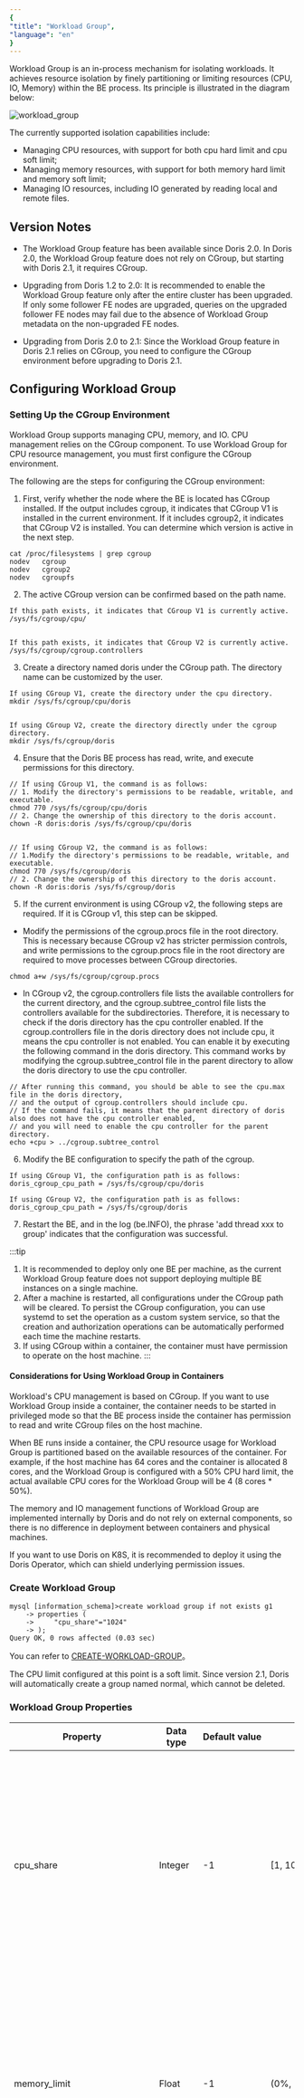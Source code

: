 ```yaml
---
{
"title": "Workload Group",
"language": "en"
}
---
```


<!-- 
Licensed to the Apache Software Foundation (ASF) under one
or more contributor license agreements.  See the NOTICE file
distributed with this work for additional information
regarding copyright ownership.  The ASF licenses this file
to you under the Apache License, Version 2.0 (the
"License"); you may not use this file except in compliance
with the License.  You may obtain a copy of the License at

  http://www.apache.org/licenses/LICENSE-2.0

Unless required by applicable law or agreed to in writing,
software distributed under the License is distributed on an
"AS IS" BASIS, WITHOUT WARRANTIES OR CONDITIONS OF ANY
KIND, either express or implied.  See the License for the
specific language governing permissions and limitations
under the License.
-->


Workload Group is an in-process mechanism for isolating workloads.
It achieves resource isolation by finely partitioning or limiting resources (CPU, IO, Memory) within the BE process.
Its principle is illustrated in the diagram below:

![workload_group](/images/workload_group_arch.png)

The currently supported isolation capabilities include:

* Managing CPU resources, with support for both cpu hard limit and cpu soft limit;
* Managing memory resources, with support for both memory hard limit and memory soft limit;
* Managing IO resources, including IO generated by reading local and remote files.


## Version Notes

- The Workload Group feature has been available since Doris 2.0. In Doris 2.0, the Workload Group feature does not rely on CGroup, but starting with Doris 2.1, it requires CGroup.

- Upgrading from Doris 1.2 to 2.0: It is recommended to enable the Workload Group feature only after the entire cluster has been upgraded. If only some follower FE nodes are upgraded, queries on the upgraded follower FE nodes may fail due to the absence of Workload Group metadata on the non-upgraded FE nodes.

- Upgrading from Doris 2.0 to 2.1: Since the Workload Group feature in Doris 2.1 relies on CGroup, you need to configure the CGroup environment before upgrading to Doris 2.1.

## Configuring Workload Group

### Setting Up the CGroup Environment
Workload Group supports managing CPU, memory, and IO. CPU management relies on the CGroup component.
To use Workload Group for CPU resource management, you must first configure the CGroup environment.

The following are the steps for configuring the CGroup environment:

1. First, verify whether the node where the BE is located has CGroup installed.
   If the output includes cgroup, it indicates that CGroup V1 is installed in the current environment.
   If it includes cgroup2, it indicates that CGroup V2 is installed. You can determine which version is active in the next step.
```shell
cat /proc/filesystems | grep cgroup
nodev	cgroup
nodev	cgroup2
nodev	cgroupfs
```

2. The active CGroup version can be confirmed based on the path name.
```shell
If this path exists, it indicates that CGroup V1 is currently active.
/sys/fs/cgroup/cpu/


If this path exists, it indicates that CGroup V2 is currently active.
/sys/fs/cgroup/cgroup.controllers
```

3. Create a directory named doris under the CGroup path. The directory name can be customized by the user.

```shell
If using CGroup V1, create the directory under the cpu directory.
mkdir /sys/fs/cgroup/cpu/doris


If using CGroup V2, create the directory directly under the cgroup directory.
mkdir /sys/fs/cgroup/doris
```

4. Ensure that the Doris BE process has read, write, and execute permissions for this directory.
```shell
// If using CGroup V1, the command is as follows:
// 1. Modify the directory's permissions to be readable, writable, and executable.
chmod 770 /sys/fs/cgroup/cpu/doris
// 2. Change the ownership of this directory to the doris account.
chown -R doris:doris /sys/fs/cgroup/cpu/doris


// If using CGroup V2, the command is as follows:
// 1.Modify the directory's permissions to be readable, writable, and executable.
chmod 770 /sys/fs/cgroup/doris
// 2. Change the ownership of this directory to the doris account.
chown -R doris:doris /sys/fs/cgroup/doris
```

5. If the current environment is using CGroup v2, the following steps are required. If it is CGroup v1, this step can be skipped.
* Modify the permissions of the cgroup.procs file in the root directory. This is necessary because CGroup v2 has stricter permission controls,
  and write permissions to the cgroup.procs file in the root directory are required to move processes between CGroup directories.
```shell
chmod a+w /sys/fs/cgroup/cgroup.procs
```
* In CGroup v2, the cgroup.controllers file lists the available controllers for the current directory, and the cgroup.subtree_control file lists the controllers available for the subdirectories.
  Therefore, it is necessary to check if the doris directory has the cpu controller enabled. If the cgroup.controllers file in the doris directory does not include cpu, it means the cpu controller is not enabled. You can enable it by executing the following command in the doris directory.
  This command works by modifying the cgroup.subtree_control file in the parent directory to allow the doris directory to use the cpu controller.
```
// After running this command, you should be able to see the cpu.max file in the doris directory, 
// and the output of cgroup.controllers should include cpu.
// If the command fails, it means that the parent directory of doris also does not have the cpu controller enabled, 
// and you will need to enable the cpu controller for the parent directory.
echo +cpu > ../cgroup.subtree_control
```

6. Modify the BE configuration to specify the path of the cgroup.
```shell
If using CGroup V1, the configuration path is as follows:
doris_cgroup_cpu_path = /sys/fs/cgroup/cpu/doris

If using CGroup V2, the configuration path is as follows:
doris_cgroup_cpu_path = /sys/fs/cgroup/doris
```

7. Restart the BE, and in the log (be.INFO), the phrase 'add thread xxx to group' indicates that the configuration was successful.

:::tip
1. It is recommended to deploy only one BE per machine, as the current Workload Group feature does not support deploying multiple BE instances on a single machine.
2. After a machine is restarted, all configurations under the CGroup path will be cleared.
   To persist the CGroup configuration, you can use systemd to set the operation as a custom system service,
   so that the creation and authorization operations can be automatically performed each time the machine restarts.
3. If using CGroup within a container, the container must have permission to operate on the host machine.
   :::

#### Considerations for Using Workload Group in Containers
Workload's CPU management is based on CGroup. If you want to use Workload Group inside a container,
the container needs to be started in privileged mode so that the BE process inside the container has permission to read and write CGroup files on the host machine.

When BE runs inside a container, the CPU resource usage for Workload Group is partitioned based on the available resources of the container.
For example, if the host machine has 64 cores and the container is allocated 8 cores,
and the Workload Group is configured with a 50% CPU hard limit, the actual available CPU cores for the Workload Group will be 4 (8 cores * 50%).

The memory and IO management functions of Workload Group are implemented internally by Doris and do not rely on external components,
so there is no difference in deployment between containers and physical machines.

If you want to use Doris on K8S, it is recommended to deploy it using the Doris Operator, which can shield underlying permission issues.

### Create Workload Group
```
mysql [information_schema]>create workload group if not exists g1
    -> properties (
    ->     "cpu_share"="1024"
    -> );
Query OK, 0 rows affected (0.03 sec)

```
You can refer to [CREATE-WORKLOAD-GROUP](../../sql-manual/sql-statements/Data-Definition-Statements/Create/CREATE-WORKLOAD-GROUP)。

The CPU limit configured at this point is a soft limit. Since version 2.1, Doris will automatically create a group named normal, which cannot be deleted.

### Workload Group Properties


| Property                     | Data type | Default value | Value range              | Description                                                                                                                                                                                                                                                                                                                                                                                                                                                                                                                                                                                                                                                                                                                                                                                                                                                                                                                                                           |
|------------------------------|-----------|---------------|--------------------------|-----------------------------------------------------------------------------------------------------------------------------------------------------------------------------------------------------------------------------------------------------------------------------------------------------------------------------------------------------------------------------------------------------------------------------------------------------------------------------------------------------------------------------------------------------------------------------------------------------------------------------------------------------------------------------------------------------------------------------------------------------------------------------------------------------------------------------------------------------------------------------------------------------------------------------------------------------------------------|
| cpu_share                    | Integer   | -1            | [1, 10000]               | Optional, effective under CPU soft limit mode. The valid range of values depends on the version of CGroup being used, which is described in detail later. cpu_share represents the weight of CPU time that the Workload Group can acquire; the larger the value, the more CPU time it can obtain. For example, if the user creates three Workload Groups, g-a, g-b, and g-c, with cpu_share values of 10, 30, and 40 respectively, and at a certain point g-a and g-b are running tasks while g-c has no tasks, g-a will receive 25% (10 / (10 + 30)) of the CPU resources, and g-b will receive 75% of the CPU resources. If only one Workload Group is running in the system, regardless of the cpu_share value, it will be able to acquire all the CPU resources.                                                                                                                                                                                                  |
| memory_limit                 | Float     | -1            | (0%, 100%]               | Optional. Enabling memory hard limit represents the maximum available memory percentage for the current Workload Group. The default value means no memory limit is applied. The cumulative value of memory_limit for all Workload Groups cannot exceed 100%, and it is typically used in conjunction with the enable_memory_overcommit attribute. For example, if a machine has 64GB of memory and the memory_limit for a Workload Group is set to 50%, the actual physical memory available for that group would be 64GB * 90% * 50% = 28.8GB, where 90% is the default value for the available memory configuration of the BE process.                                                                                                                                                                                                                                                                                                                              |
| enable_memory_overcommit     | Boolean   | true          | true, false              | Optional. Used to control whether the memory limit for the current Workload Group is a hard limit or a soft limit, with the default set to true. If set to false, the Workload Group will have hard memory limit, and when the system detects that the memory usage exceeds the limit, it will immediately cancel the tasks with the highest memory usage within the group to release the excess memory. If set to true, the Workload Group will have soft memory limit. If there is free memory available, the Workload Group can continue using system memory even after exceeding the memory_limit. When the system's total memory is under pressure, the system will cancel the tasks with the highest memory usage within the group and release some of the excess memory to alleviate system memory pressure. It is recommended that the total memory_limit of all Workload Groups be kept below 100% to reserve memory for other components of the BE process. |
| cpu_hard_limit               | Integer   | -1            | [1%, 100%]               | Optional. Effective under CPU hard limit mode, it represents the maximum CPU percentage a Workload Group can use. Regardless of whether the machine's CPU resources are fully utilized, the Workload Group's CPU usage cannot exceed the cpu_hard_limit. The cumulative value of cpu_hard_limit for all Workload Groups cannot exceed 100%. This attribute was introduced in version 2.1 and is not supported in version 2.0.                                                                                                                                                                                                                                                                                                                                                                                                                                                                                                                                         |
| max_concurrency              | Integer   | 2147483647    | [0, 2147483647]          | Optional. Specifies the maximum query concurrency. The default value is the maximum value of an integer, meaning no concurrency limit. When the number of running queries reaches the maximum concurrency, new queries will enter a queue.                                                                                                                                                                                                                                                                                                                                                                                                                                                                                                                                                                                                                                                                                                                            |
| max_queue_size               | Integer   | 0             | [0, 2147483647]          | Optional. Specifies the length of the query waiting queue. When the queue is full, new queries will be rejected. The default value is 0, which means no queuing. If the queue is full, new queries will fail directly.                                                                                                                                                                                                                                                                                                                                                                                                                                                                                                                                                                                                                                                                                                                                                |
| queue_timeout                | Integer   | 0             | [0, 2147483647]          | Optional. Specifies the maximum waiting time for a query in the waiting queue, in milliseconds. If the query's waiting time in the queue exceeds this value, an exception will be thrown directly to the client. The default value is 0, meaning no queuing; queries will immediately fail upon entering the queue.                                                                                                                                                                                                                                                                                                                                                                                                                                                                                                                                                                                                                                                   |
| scan_thread_num              | Integer   | -1            | [1, 2147483647]          | Optional. Specifies the number of threads used for scanning in the current Workload Group. When this property is set to -1, it means it is not active, and the actual scan thread num on the BE will default to the doris_scanner_thread_pool_thread_num configuration in the BE.                                                                                                                                                                                                                                                                                                                                                                                                                                                                                                                                                                                                                                                                                     |
| max_remote_scan_thread_num   | Integer   | -1            | [1, 2147483647]          | Optional. Specifies the maximum number of threads in the scan thread pool for reading external data sources. When this property is set to -1, the actual number of threads is determined by the BE, typically based on the number of CPU cores.                                                                                                                                                                                                                                                                                                                                                                                                                                                                                                                                                                                                                                                                                                                       |
| min_remote_scan_thread_num   | Integer   | -1            | [1, 2147483647]          | Optional. Specifies the minimum number of threads in the scan thread pool for reading external data sources. When this property is set to -1, the actual number of threads is determined by the BE, typically based on the number of CPU cores.                                                                                                                                                                                                                                                                                                                                                                                                                                                                                                                                                                                                                                                                                                                       |
| tag                          | String    | empty         | -                        | Specifies tags for the Workload Group. The cumulative resource values of Workload Groups with the same tag cannot exceed 100%. To specify multiple values, use commas to separate them.                                                                                                                                                                                                                                                                                                                                                                                                                                                                                                                                                                                                                                                                                                                                                                               |
| read_bytes_per_second        | Integer   | -1            | [1, 9223372036854775807] | Optional. Specifies the maximum I/O throughput when reading internal tables in Doris. The default value is -1, meaning no I/O bandwidth limit is applied. It is important to note that this value is not tied to individual disks but to directories. For example, if Doris is configured with two directories to store internal table data, the maximum read I/O for each directory will not exceed this value. If both directories are placed on the same disk, the maximum throughput will be doubled (i.e., 2 times read_bytes_per_second). The file directory for spill disk is also subject to this limit.                                                                                                                                                                                                                                                                                                                                                      |
| remote_read_bytes_per_second | Integer   | -1            | [1, 9223372036854775807] | Optional. Specifies the maximum I/O throughput when reading external tables in Doris. The default value is -1, meaning no I/O bandwidth limit is applied.                                                                                                                                                                                                                                                                                                                                                                                                                                                                                                                                                                                                                                                                                                                                                                                                             |

:::tip

1. Currently, the simultaneous use of both cpu hard limit and cpu soft limit is not supported.
   At any given time, a cluster can only have either a soft limit or a hard limit. The method for switching between them will be described later.

2. All properties are optional, but at least one property must be specified when creating a Workload Group.

3. It is important to note that the default values for CPU soft limits differ between CGroup v1 and CGroup v2. The default CPU soft limit for CGroup v1 is 1024, with a valid range from 2 to 262144, while the default for CGroup v2 is 100, with a valid range from 1 to 10000.
   If a value outside the range is set for the soft limit, it may cause the CPU soft limit modification to fail in BE. If the default value of 100 from CGroup v2 is applied in a CGroup v1 environment, it could result in this Workload Group having the lowest priority on the machine.
   :::

## Set Workload Group for user
Before binding a user to a specific Workload Group, it is necessary to ensure that the user has the necessary permissions for the Workload Group.
You can use the user to query the information_schema.workload_groups system table, and the result will show the Workload Groups that the current user has permission to access.
The following query result indicates that the current user has access to the g1 and normal Workload Groups:

```sql
SELECT name FROM information_schema.workload_groups;
+--------+
| name   |
+--------+
| normal |
| g1     |
+--------+
```

If the g1 Workload Group is not visible, you can use the ADMIN account to execute the GRANT statement to authorize the user. For example:
```
GRANT USAGE_PRIV ON WORKLOAD GROUP 'g1' TO 'user_1'@'%';
```
This statement means granting the user_1 the permission to use the Workload Group named g1.
More details can be found in [grant](../../sql-manual/sql-statements/Account-Management-Statements/GRANT)。

**Two ways to bind Workload Group to user**
1. By setting the user property, you can bind the user to a default Workload Group. The default is normal. It's important to note that the value here cannot be left empty; otherwise, the statement will fail.
```
set property 'default_workload_group' = 'g1';
```
After executing this statement, the current user's queries will default to using the 'g1' Workload Group.


2. By specifying the Workload Group through a session variable, the default is empty:
```
set workload_group = 'g1';
```
When both methods are used to specify a Workload Group for the user, the session variable takes priority over the user property.

## Show Workload Group
1. You can use the SHOW statement to view the Workload Group:
```
show workload groups;
```
More details can be found in [SHOW-WORKLOAD-GROUPS](../../sql-manual/sql-statements/Show-Statements/SHOW-WORKLOAD-GROUPS)

2. You can view the Workload Group through the system table:
```
mysql [information_schema]>select * from information_schema.workload_groups where name='g1';
+-------+------+-----------+--------------+--------------------------+-----------------+----------------+---------------+----------------+-----------------+----------------------------+----------------------------+----------------------+-----------------------+------+-----------------------+------------------------------+
| ID    | NAME | CPU_SHARE | MEMORY_LIMIT | ENABLE_MEMORY_OVERCOMMIT | MAX_CONCURRENCY | MAX_QUEUE_SIZE | QUEUE_TIMEOUT | CPU_HARD_LIMIT | SCAN_THREAD_NUM | MAX_REMOTE_SCAN_THREAD_NUM | MIN_REMOTE_SCAN_THREAD_NUM | MEMORY_LOW_WATERMARK | MEMORY_HIGH_WATERMARK | TAG  | READ_BYTES_PER_SECOND | REMOTE_READ_BYTES_PER_SECOND |
+-------+------+-----------+--------------+--------------------------+-----------------+----------------+---------------+----------------+-----------------+----------------------------+----------------------------+----------------------+-----------------------+------+-----------------------+------------------------------+
| 14009 | g1   |      1024 | -1           | true                     |      2147483647 |              0 |             0 | -1             |              -1 |                         -1 |                         -1 | 50%                  | 80%                   |      |                    -1 |                           -1 |
+-------+------+-----------+--------------+--------------------------+-----------------+----------------+---------------+----------------+-----------------+----------------------------+----------------------------+----------------------+-----------------------+------+-----------------------+------------------------------+
1 row in set (0.05 sec)
```

## Alter Workload Group
```
mysql [information_schema]>alter workload group g1 properties('cpu_share'='2048');
Query OK, 0 rows affected (0.00 sec

mysql [information_schema]>select cpu_share from information_schema.workload_groups where name='g1';
+-----------+
| cpu_share |
+-----------+
|      2048 |
+-----------+
1 row in set (0.02 sec)

```

More details can be found in [ALTER-WORKLOAD-GROUP](../../sql-manual/sql-statements/Data-Definition-Statements/Alter/ALTER-WORKLOAD-GROUP)

## Drop Workload Group
```
mysql [information_schema]>drop workload group g1;
Query OK, 0 rows affected (0.01 sec)
```

More details can be found in[DROP-WORKLOAD-GROUP](../../sql-manual/sql-statements/Data-Definition-Statements/Drop/DROP-WORKLOAD-GROUP)

## Explanation of Switching Between CPU Soft and Hard Limit Modes
Currently, Doris does not support running both CPU soft and hard limits simultaneously. At any given time, a Doris cluster can only operate in either CPU soft limit or CPU hard limit mode.
Users can switch between these two modes, and the switching method is as follows:

1 If the current cluster configuration is set to the default CPU soft limit and you wish to change it to CPU hard limit, you need to modify the cpu_hard_limit parameter of the Workload Group to a valid value.
```
alter workload group test_group properties ( 'cpu_hard_limit'='20%' );
```
All Workload Groups in the cluster need to be modified, and the cumulative value of cpu_hard_limit for all Workload Groups cannot exceed 100%.

Since CPU hard limits cannot automatically have a valid value, simply enabling the switch without modifying the property will prevent the CPU hard limit from taking effect.

2 Enable the CPU hard limit on all FE nodes
```
1 Modify the configuration in the fe.conf file on the disk.
experimental_enable_cpu_hard_limit = true


2 Modify the configuration in memory.
ADMIN SET FRONTEND CONFIG ("enable_cpu_hard_limit" = "true");
```

If the user wishes to switch from CPU hard limit back to CPU soft limit, they need to set the value of enable_cpu_hard_limit to false on all FE nodes.
The CPU soft limit property cpu_share will default to a valid value of 1024 (if it was not previously specified). Users can adjust the cpu_share value based on the priority of the group.

## Testing
### Memory hard limit
Adhoc-type queries typically have unpredictable SQL inputs and uncertain memory usage, which poses the risk of a few queries consuming a large amount of memory.
These types of workloads can be allocated to a separate group, and by using the Workload Group's memory hard limit feature, it helps prevent sudden large queries from consuming all memory, which could cause other queries to run out of available memory or result in OOM (Out of Memory) errors.
When the memory usage of this Workload Group exceeds the configured hard limit, the system will kill queries to release memory, preventing the process from running out of memory.

**Testing environment**

1 FE, 1 BE, with BE configured to 96 cores and 375GB of memory.

The test dataset is clickbench, and the testing method involves using JMeter to run query Q29 with three concurrent executions.

**Test without enabling memory hard limit for Workload Group**

1. Check the memory usage of the process. The fourth column in the ps command output represents the physical memory usage of the process, in kilobytes (KB). It shows that under the current test load, the process uses approximately 7.7GB of memory.

    ```sql
    [ ~]$ ps -eo pid,comm,%mem,rss | grep 1407481
    1407481 doris_be         2.0 7896792
    [ ~]$ ps -eo pid,comm,%mem,rss | grep 1407481
    1407481 doris_be         2.0 7929692
    [ ~]$ ps -eo pid,comm,%mem,rss | grep 1407481
    1407481 doris_be         2.0 8101232
    ```

2. Use Doris system tables to check the current memory usage of the Workload Group. The memory usage of the Workload Group is approximately 5.8GB.

    ```sql
    mysql [information_schema]>select MEMORY_USAGE_BYTES / 1024/ 1024 as wg_mem_used_mb from workload_group_resource_usage where workload_group_id=11201;
    +-------------------+
    | wg_mem_used_mb    |
    +-------------------+
    | 5797.524360656738 |
    +-------------------+
    1 row in set (0.01 sec)

    mysql [information_schema]>select MEMORY_USAGE_BYTES / 1024/ 1024 as wg_mem_used_mb from workload_group_resource_usage where workload_group_id=11201;
    +-------------------+
    | wg_mem_used_mb    |
    +-------------------+
    | 5840.246627807617 |
    +-------------------+
    1 row in set (0.02 sec)

    mysql [information_schema]>select MEMORY_USAGE_BYTES / 1024/ 1024 as wg_mem_used_mb from workload_group_resource_usage where workload_group_id=11201;
    +-------------------+
    | wg_mem_used_mb    |
    +-------------------+
    | 5878.394917488098 |
    +-------------------+
    1 row in set (0.02 sec)
    ```

Here, we can see that the process memory usage is typically much larger than the memory usage of a Workload Group, even if only one Workload Group is running. This is because the Workload Group only tracks the memory used by queries and loads The memory used by other components within the process, such as metadata and various caches, is not counted as part of the Workload Group's memory usage, nor is it managed by the Workload Group.

**Test with the memory hard limit for Workload Group enabled**
1. Execute the SQL command to modify the memory configuration.

    ```sql
    alter workload group g2 properties('memory_limit'='0.5%');
    alter workload group g2 properties('enable_memory_overcommit'='false');
    ```

2. Run the same test and check the memory usage in the system table; the memory usage is around 1.5G.

    ```sql
    mysql [information_schema]>select MEMORY_USAGE_BYTES / 1024/ 1024 as wg_mem_used_mb from workload_group_resource_usage where workload_group_id=11201;
    +--------------------+
    | wg_mem_used_mb     |
    +--------------------+
    | 1575.3877239227295 |
    +--------------------+
    1 row in set (0.02 sec)

    mysql [information_schema]>select MEMORY_USAGE_BYTES / 1024/ 1024 as wg_mem_used_mb from workload_group_resource_usage where workload_group_id=11201;
    +------------------+
    | wg_mem_used_mb   |
    +------------------+
    | 1668.77405834198 |
    +------------------+
    1 row in set (0.01 sec)

    mysql [information_schema]>select MEMORY_USAGE_BYTES / 1024/ 1024 as wg_mem_used_mb from workload_group_resource_usage where workload_group_id=11201;
    +--------------------+
    | wg_mem_used_mb     |
    +--------------------+
    | 499.96760272979736 |
    +--------------------+
    1 row in set (0.01 sec)
    ```

3. Use the ps command to check the memory usage of the process; the memory usage is around 3.8G.

    ```sql
    [ ~]$ ps -eo pid,comm,%mem,rss | grep 1407481
    1407481 doris_be         1.0 4071364
    [ ~]$ ps -eo pid,comm,%mem,rss | grep 1407481
    1407481 doris_be         1.0 4059012
    [ ~]$ ps -eo pid,comm,%mem,rss | grep 1407481
    1407481 doris_be         1.0 4057068
    ```

4. At the same time, the client will observe a significant number of query failures caused by insufficient memory.

    ```sql
    1724074250162,14126,1c_sql,HY000 1105,"java.sql.SQLException: errCode = 2, detailMessage = (127.0.0.1)[MEM_LIMIT_EXCEEDED]GC wg for hard limit, wg id:11201, name:g2, used:1.71 GB, limit:1.69 GB, backend:10.16.10.8. cancel top memory used tracker <Query#Id=4a0689936c444ac8-a0d01a50b944f6e7> consumption 1.71 GB. details:process memory used 3.01 GB exceed soft limit 304.41 GB or sys available memory 101.16 GB less than warning water mark 12.80 GB., Execute again after enough memory, details see be.INFO.",并发 1-3,text,false,,444,0,3,3,null,0,0,0
    ```

From the error message, it can be observed that the Workload Group used 1.7G of memory, but the Workload Group's limit is 1.69G. The calculation is as follows:1.69G = Physical machine memory (375G) * mem_limit (value from be.conf, default is 0.9) * 0.5% (Workload Group's configuration).
This means the memory percentage configured in the Workload Group is calculated based on the memory available to the BE process.

**Recommendations**

As demonstrated in the tests above, memory hard limits can control the memory usage of a Workload Group but do so by terminating queries to release memory. This approach can lead to a poor user experience and, in extreme cases, may cause all queries to fail.

Therefore, in production environments, it is recommended to use memory hard limits in conjunction with query queuing functionality. This ensures controlled memory usage while maintaining query success rates.



### CPU hard limit
Doris workloads can generally be categorized into three types:
1. Core Report Queries: These are typically used by company executives to view reports. While the load may not be very high, the availability requirements are strict. These queries can be assigned to a group with a higher-priority soft limit, ensuring they receive more CPU resources when resources are insufficient.
2. Adhoc queries are typically exploratory and analytical in nature, with random SQL and unpredictable resource consumption. Their priority is usually low. Therefore, CPU hard limits can be used to manage these queries, configuring lower values to prevent excessive CPU resource usage that could reduce cluster availability.
3. ETL queries typically have fixed SQL and stable resource consumption, although there may occasionally be spikes in resource usage due to increased upstream data. Therefore, CPU hard limits can be configured to manage these queries.

Different workloads have varying CPU consumption, and users have different latency requirements. When the BE CPU is fully utilized, availability decreases, and response times increase. For example, an Adhoc analysis query may fully utilize the CPU of the entire cluster, causing core report queries to experience higher latency, which impacts SLA. Therefore, a CPU isolation mechanism is needed to separate different workloads and ensure cluster availability and SLA.

Workload Group supports both CPU soft limits and hard limits. It is currently recommended to configure Workload Groups with hard limits in production environments. This is because CPU soft limits typically only show priority effects when the CPU is fully utilized. However, when the CPU is fully used, internal Doris components (such as the RPC component) and the operating system’s available CPU are reduced, leading to a significant drop in overall cluster availability. Therefore, in production environments, it is essential to avoid CPU resource exhaustion, and the same logic applies to other resources such as memory.

**Test environment**

1 FE, 1 BE, 96-core machine.
The dataset is clickbench, and the test SQL is q29.

**Tesing**
1. Using JMeter to initiate 3 concurrent queries, the CPU usage of the BE process is pushed to a relatively high usage rate. The test machine has 96 cores, and using the top command, we can see that the BE process's CPU usage is 7600%, which means the process is currently using 76 cores.

   ![use workload group cpu](/images/workload-management/use_wg_cpu_1.png)

2. Modify the CPU hard limit of the currently used Workload Group to 10%.

    ```sql
    alter workload group g2 properties('cpu_hard_limit'='10%');
    ```

3. Switch to CPU hard limit mode.

    ```sql
    ADMIN SET FRONTEND CONFIG ("enable_cpu_hard_limit" = "true");
    ```

4. Re-run the load test for queries, and you can see that the current process can only use 9 to 10 cores, which is about 10% of the total cores.

   ![use workload group cpu](/images/workload-management/use_wg_cpu_2.png)

It is important to note that this test is best conducted using query workloads, as they are more likely to reflect the effect. If testing load, it may trigger Compaction, causing the actual observed values to be higher than the values configured in the Workload Group. Currently, Compaction workloads are not managed under the Workload Group.

5. In addition to using Linux system commands, you can also observe the current CPU usage of the group through Doris's system tables, where the CPU usage is around 10%.

    ```sql
    mysql [information_schema]>select CPU_USAGE_PERCENT from workload_group_resource_usage where WORKLOAD_GROUP_ID=11201;
    +-------------------+
    | CPU_USAGE_PERCENT |
    +-------------------+
    |              9.57 |
    +-------------------+
    1 row in set (0.02 sec)
    ```

**note**

1. When configuring, it's better not to set the total CPU allocation of all groups to exactly 100%. This is mainly to ensure the availability of low-latency scenarios, as some resources need to be reserved for other components. However, for scenarios that are not very sensitive to latency and aim for maximum resource utilization, setting the total CPU allocation of all groups to 100% can be considered.
2. Currently, the interval for synchronizing Workload Group metadata from FE to BE is 30 seconds. Therefore, changes to Workload Group settings may take up to 30 seconds to take effect.


### Limit local IO
In OLAP systems, during ETL operations or large Adhoc queries, a significant amount of data needs to be read. To speed up the data analysis process, Doris uses multi-threaded parallel scanning across multiple disk files, which generates substantial disk IO that can impact other queries (such as report analysis).
By using Workload Groups, Doris can group offline ETL data processing and online report queries separately, limiting the offline data processing IO bandwidth. This helps reduce the impact of offline data processing on online report analysis.

**Test environment**

1 FE, 1 BE, 96-core machine. Dataset: clickbench. Test query: q29.

**Testing without enabling IO hard limits**
1. Clear Cache.

    ```sql
    // clear OS cache
    sync; echo 3 > /proc/sys/vm/drop_caches

    // disable BE page cache
    disable_storage_page_cache = true
    ```

2. Perform a full table scan on the clickbench table, and execute a single concurrent query.

    ```sql
    set dry_run_query = true;
    select * from hits.hits;
    ```

3. Check the maximum throughput of the current Group as 3GB per second through Doris's system table.

    ```sql
    mysql [information_schema]>select LOCAL_SCAN_BYTES_PER_SECOND / 1024 / 1024 as mb_per_sec from workload_group_resource_usage where WORKLOAD_GROUP_ID=11201;
    +--------------------+
    | mb_per_sec         |
    +--------------------+
    | 1146.6208400726318 |
    +--------------------+
    1 row in set (0.03 sec)

    mysql [information_schema]>select LOCAL_SCAN_BYTES_PER_SECOND / 1024 / 1024 as mb_per_sec from workload_group_resource_usage where WORKLOAD_GROUP_ID=11201;
    +--------------------+
    | mb_per_sec         |
    +--------------------+
    | 3496.2762966156006 |
    +--------------------+
    1 row in set (0.04 sec)

    mysql [information_schema]>select LOCAL_SCAN_BYTES_PER_SECOND / 1024 / 1024 as mb_per_sec from workload_group_resource_usage where WORKLOAD_GROUP_ID=11201;
    +--------------------+
    | mb_per_sec         |
    +--------------------+
    | 2192.7690029144287 |
    +--------------------+
    1 row in set (0.02 sec)
    ```

4. Use the pidstat command to check the process IO. The first column is the process ID, and the second column is the read IO throughput (in kb/s). It can be seen that when IO is not restricted, the maximum throughput is 2GB per second.

   ![use workload group io](/images/workload-management/use_wg_io_1.png)


**Test after enabling IO hard limit**
1. Clear cache.

    ```sql
    // Clear OS cache.
    sync; echo 3 > /proc/sys/vm/drop_caches

    // disable BE page cache
    disable_storage_page_cache = true
    ```

2. Modify the Workload Group configuration to limit the maximum throughput to 100M per second.

    ```sql
    alter workload group g2 properties('read_bytes_per_second'='104857600');
    ```

3. Use Doris system tables to check that the maximum IO throughput of the Workload Group is 98M per second.

    ```sql
    mysql [information_schema]>select LOCAL_SCAN_BYTES_PER_SECOND / 1024 / 1024 as mb_per_sec from workload_group_resource_usage where WORKLOAD_GROUP_ID=11201;
    +--------------------+
    | mb_per_sec         |
    +--------------------+
    | 97.94296646118164  |
    +--------------------+
    1 row in set (0.03 sec)

    mysql [information_schema]>select LOCAL_SCAN_BYTES_PER_SECOND / 1024 / 1024 as mb_per_sec from workload_group_resource_usage where WORKLOAD_GROUP_ID=11201;
    +--------------------+
    | mb_per_sec         |
    +--------------------+
    | 98.37584781646729  |
    +--------------------+
    1 row in set (0.04 sec)

    mysql [information_schema]>select LOCAL_SCAN_BYTES_PER_SECOND / 1024 / 1024 as mb_per_sec from workload_group_resource_usage where WORKLOAD_GROUP_ID=11201;
    +--------------------+
    | mb_per_sec         |
    +--------------------+
    | 98.06641292572021  |
    +--------------------+
    1 row in set (0.02 sec)
    ```

4. Use the pid tool to check that the maximum IO throughput of the process is 131M per second.

   ![use workload group io](/images/workload-management/use_wg_io_2.png)

**Note**
1. The LOCAL_SCAN_BYTES_PER_SECOND field in the system table represents the summary value of the current Workload Group's statistics at the process level. For example, if 12 file paths are configured, LOCAL_SCAN_BYTES_PER_SECOND is the maximum IO value of these 12 file paths. If you wish to view the IO throughput for each file path separately, you can check the detailed values in Grafana.

2. Due to the presence of the operating system and Doris's Page Cache, the IO observed through Linux's IO monitoring scripts is typically smaller than the IO seen in the system table.


### Limit remote IO
BrokerLoad and S3Load are commonly used methods for large-scale data load. Users can first upload data to HDFS or S3, and then use BrokerLoad and S3Load to load data in parallel. To speed up the load process, Doris uses multi-threading to pull data from HDFS/S3, which can generate significant pressure on HDFS/S3, potentially making other jobs running on HDFS/S3 unstable.

To mitigate the impact on other workloads, the Workload Group's remote IO limit feature can be used to restrict the bandwidth used during the load process from HDFS/S3. This helps reduce the impact on other business operations.


**Test environment**

1 FE and 1 BE are deployed on the same machine, configured with 16 cores and 64GB of memory. The test data is the clickbench dataset, and before testing, we need to upload the dataset to S3. Considering the upload time, we will only upload 10 million rows of data, and then use the TVF function to query the data from S3.

After the upload is successful, you can use the command to view the schema information.

    ```sql
    DESC FUNCTION s3 (
        "URI" = "https://bucketname/1kw.tsv",
        "s3.access_key"= "ak",
        "s3.secret_key" = "sk",
        "format" = "csv",
        "use_path_style"="true"
    );
    ```

**Test without restricting remote read IO**
1. Initiate a single-threaded test to perform a full table scan on the clickbench table.

    ```sql
    // Set the operation to only scan the data without returning results.
    set dry_run_query = true;

    SELECT * FROM s3(
        "URI" = "https://bucketname/1kw.tsv",
        "s3.access_key"= "ak",
        "s3.secret_key" = "sk",
        "format" = "csv",
        "use_path_style"="true"
    );
    ```

2. Use the system table to check the current remote IO throughput. It shows that the remote IO throughput for this query is 837 MB per second. Note that the actual IO throughput here is highly dependent on the environment. If the machine hosting the BE has limited bandwidth to the external storage, the actual throughput may be lower.

    ```sql
    MySQL [(none)]> select cast(REMOTE_SCAN_BYTES_PER_SECOND/1024/1024 as int) as read_mb from information_schema.workload_group_resource_usage;
    +---------+
    | read_mb |
    +---------+
    |     837 |
    +---------+
    1 row in set (0.104 sec)

    MySQL [(none)]> select cast(REMOTE_SCAN_BYTES_PER_SECOND/1024/1024 as int) as read_mb from information_schema.workload_group_resource_usage;
    +---------+
    | read_mb |
    +---------+
    |     867 |
    +---------+
    1 row in set (0.070 sec)

    MySQL [(none)]> select cast(REMOTE_SCAN_BYTES_PER_SECOND/1024/1024 as int) as read_mb from information_schema.workload_group_resource_usage;
    +---------+
    | read_mb |
    +---------+
    |     867 |
    +---------+
    1 row in set (0.186 sec)
    ```

3. Use the sar command (sar -n DEV 1 3600) to monitor the machine's network bandwidth. It shows that the maximum network bandwidth at the machine level is 1033 MB per second.
   The first column of the output represents the number of bytes received per second by a specific network interface on the machine, in KB per second.

   ![use workload group rio](/images/workload-management/use_wg_rio_1.png)

**Test limiting remote read IO**
1. Modify the Workload Group configuration to limit remote read IO throughput to 100M per second.

    ```sql
    alter workload group normal properties('remote_read_bytes_per_second'='104857600');
    ```

2. Initiate a single concurrent full table scan query.

    ```sql
    set dry_run_query = true;

    SELECT * FROM s3(
        "URI" = "https://bucketname/1kw.tsv",
        "s3.access_key"= "ak",
        "s3.secret_key" = "sk",
        "format" = "csv",
        "use_path_style"="true"
    );
    ```

3. Use the system table to check the current remote read IO throughput. At this time, the IO throughput is around 100M, with some fluctuations. These fluctuations are influenced by the current algorithm design, typically peaking briefly without persisting for long periods, which is considered normal.

    ```sql
    MySQL [(none)]> select cast(REMOTE_SCAN_BYTES_PER_SECOND/1024/1024 as int) as read_mb from information_schema.workload_group_resource_usage;
    +---------+
    | read_mb |
    +---------+
    |      56 |
    +---------+
    1 row in set (0.010 sec)

    MySQL [(none)]> select cast(REMOTE_SCAN_BYTES_PER_SECOND/1024/1024 as int) as read_mb from information_schema.workload_group_resource_usage;
    +---------+
    | read_mb |
    +---------+
    |     131 |
    +---------+
    1 row in set (0.009 sec)

    MySQL [(none)]> select cast(REMOTE_SCAN_BYTES_PER_SECOND/1024/1024 as int) as read_mb from information_schema.workload_group_resource_usage;
    +---------+
    | read_mb |
    +---------+
    |     111 |
    +---------+
    1 row in set (0.009 sec)
    ```

4. Use the sar command (sar -n DEV 1 3600) to monitor the current network card's received traffic. The first column represents the amount of data received per second. The maximum value observed is now 207M per second, indicating that the read IO limit is effective. However, since the sar command reflects machine-level traffic, the observed value is slightly higher than what Doris reports.

   ![use workload group rio](/images/workload-management/use_wg_rio_2.png)

## Frequently Asked Questions
1. Why is the CPU hard limit configuration not taking effect?
* This is usually caused by the following reasons:
    * Environment initialization failed. You need to check the two configuration files under the Doris CGroup path.
      Here, we take the CGroup V1 version as an example. If the user has specified the Doris CGroup path as ```/sys/fs/cgroup/cpu/doris/```,
      you should first check if the content of ```/sys/fs/cgroup/cpu/doris/query/1/tasks``` contains the thread IDs corresponding to the Workload Group.
      The "1" in the path represents the Workload Group ID, which can be obtained by running the command ```top -H -b -n 1 -p pid``` to find the thread IDs of the Workload Group.
      After confirming, ensure that the thread IDs of the Workload Group are written into the tasks file.
      Then, check if the value of ```/sys/fs/cgroup/cpu/doris/query/1/cpu.cfs_quota_us``` is -1. If it is -1, it means the CPU hard limit configuration has not taken effect.
    * The CPU usage of the Doris BE process is higher than the CPU hard limit configured for the Workload Group.
      This is expected because the CPU managed by the Workload Group is primarily for query threads and memtable flush threads for Load.
      However, the BE process typically has other components consuming CPU as well, such as Compaction.
      Therefore, the CPU usage of the process is generally higher than the configured limit for the Workload Group.
      You can create a test Workload Group that only stresses the query load and then check the CPU usage of the
      Workload Group through the system table ```information_schema.workload_group_resource_usage```.
      This table only records the CPU usage of the Workload Group and has been supported since version 2.1.6.
    * Some users have configured the ```cpu_resource_limit```. After configuring this parameter, queries are handled by an independent thread pool that
      is not managed by the Workload Group. Directly modifying this parameter may affect the stability of the production environment.
      It is recommended to gradually migrate the query loads that are configured with this parameter to be managed by the Workload Group.
      The current alternative to this parameter is the session variable ```num_scanner_threads```. The main process is as follows:
      First, divide the users who have configured ```cpu_resource_limit``` into several batches. When migrating the first batch of users,
      modify the session variable ```num_scanner_threads``` for these users to 1. Then, assign a Workload Group to these users. After that,
      change ```cpu_resource_limit``` to -1 and observe the cluster's stability over a period of time. If the cluster remains stable, continue migrating the next batch of users.

2. Why is the default number of Workload Groups limited to 15?
* Workload Groups are primarily used for dividing resources on a single machine.
  If too many Workload Groups are created on one machine, each Workload Group will only receive a very small portion of the resources.
  If the user indeed requires creating this many Workload Groups,
  you can consider dividing the cluster into multiple groups of BEs and then creating different Workload Groups for each group of BEs.
  You can also temporarily bypass this limit by modifying the FE configuration ```workload_group_max_num```.

3. Why does the error "Resource temporarily unavailable" occur after configuring many Workload Groups?
* Each Workload Group corresponds to an independent thread pool.
  Creating too many Workload Groups may cause the BE process to attempt to start too many threads,
  exceeding the maximum number of threads allowed for a process by the operating system.
  To resolve this issue, you can modify the system environment configuration to allow the BE process to create more threads.